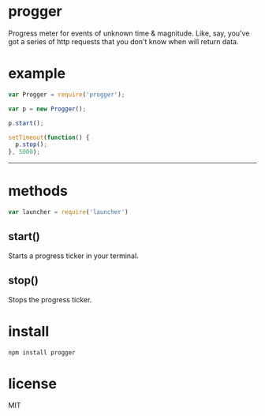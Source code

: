 # progger

Progress meter for events of unknown time &amp; magnitude. Like, say, you've got a series of http requests that you don't know when will return data.

# example

``` js
var Progger = require('progger');

var p = new Progger();

p.start();

setTimeout(function() {
  p.stop();
}, 5000);
```

***

# methods

``` js
var launcher = require('launcher')
```

## start()

Starts a progress ticker in your terminal.

## stop()

Stops the progress ticker.



# install

```
npm install progger
```

# license

MIT
